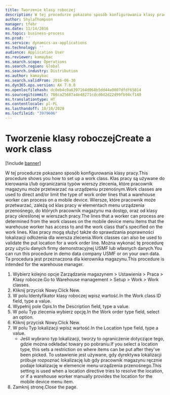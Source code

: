 ```yaml
---
title: Tworzenie klasy roboczej
description: W tej procedurze pokazano sposób konfigurowania klasy pracy.
author: ShylaThompson
manager: tfehr
ms.date: 11/14/2016
ms.topic: business-process
ms.prod: ''
ms.service: dynamics-ax-applications
ms.technology: ''
audience: Application User
ms.reviewer: kamaybac
ms.search.scope: Operations
ms.search.region: Global
ms.search.industry: Distribution
ms.author: kamaybac
ms.search.validFrom: 2016-06-30
ms.dyn365.ops.version: AX 7.0.0
ms.openlocfilehash: dc0eb4c0a6397164d068b5dd44a0807dfdf65814
ms.sourcegitcommit: 708ca25687a4e48271cdcd6d2d22d99fb94cf140
ms.translationtype: HT
ms.contentlocale: pl-PL
ms.lasthandoff: 10/10/2020
ms.locfileid: "3979606"
---
```

# <a name="create-a-work-class"></a><span data-ttu-id="61794-103">Tworzenie klasy roboczej</span><span class="sxs-lookup"><span data-stu-id="61794-103">Create a work class</span></span>

[!include [banner](../../includes/banner.md)]

<span data-ttu-id="61794-104">W tej procedurze pokazano sposób konfigurowania klasy pracy.</span><span class="sxs-lookup"><span data-stu-id="61794-104">This procedure shows you how to set up a work class.</span></span> <span data-ttu-id="61794-105">Klas pracy są używane do kierowania i/lub ograniczania typów wierszy zlecenia, które pracownik magazynu może przetwarzać na urządzeniu przenośnym.</span><span class="sxs-lookup"><span data-stu-id="61794-105">Work classes are used to direct and/or limit the type of work order lines that a warehouse worker can process on a mobile device.</span></span> <span data-ttu-id="61794-106">Wiersze, które pracownik może przetwarzać, zależą od klas pracy w elementach menu urządzenia przenośnego, do których pracownik magazynu ma dostęp, oraz od klasy pracy określonej w wierszach pracy.</span><span class="sxs-lookup"><span data-stu-id="61794-106">The lines that a worker can process are determined from the work classes on the mobile device menu items that the warehouse worker has access to and the work class that's specified on the work lines.</span></span> <span data-ttu-id="61794-107">Klas pracy mogą służyć także do sprawdzania poprawności lokalizacji odłożenia dla wiersza zlecenia.</span><span class="sxs-lookup"><span data-stu-id="61794-107">Work classes can also be used to validate the put location for a work order line.</span></span> <span data-ttu-id="61794-108">Można wykonać tę procedurę przy użyciu danych firmy demonstracyjnej USMF lub własnych danych.</span><span class="sxs-lookup"><span data-stu-id="61794-108">You can run this procedure in demo data company USMF or on your own data.</span></span> <span data-ttu-id="61794-109">Ta procedura jest przeznaczona dla kierownika magazynu.</span><span class="sxs-lookup"><span data-stu-id="61794-109">This procedure is intended for the warehouse manager.</span></span>

1. <span data-ttu-id="61794-110">Wybierz kolejno opcje Zarządzanie magazynem > Ustawienia > Praca > Klasy robocze.</span><span class="sxs-lookup"><span data-stu-id="61794-110">Go to Warehouse management > Setup > Work > Work classes.</span></span>
2. <span data-ttu-id="61794-111">Kliknij przycisk Nowy.</span><span class="sxs-lookup"><span data-stu-id="61794-111">Click New.</span></span>
3. <span data-ttu-id="61794-112">W polu Identyfikator klasy roboczej wpisz wartość.</span><span class="sxs-lookup"><span data-stu-id="61794-112">In the Work class ID field, type a value.</span></span>
4. <span data-ttu-id="61794-113">Wypełnij pole Opis.</span><span class="sxs-lookup"><span data-stu-id="61794-113">In the Description field, type a value.</span></span>
5. <span data-ttu-id="61794-114">W polu Typ zlecenia wybierz opcję.</span><span class="sxs-lookup"><span data-stu-id="61794-114">In the Work order type field, select an option.</span></span>
6. <span data-ttu-id="61794-115">Kliknij przycisk Nowy.</span><span class="sxs-lookup"><span data-stu-id="61794-115">Click New.</span></span>
7. <span data-ttu-id="61794-116">W polu Typ lokalizacji wpisz wartość.</span><span class="sxs-lookup"><span data-stu-id="61794-116">In the Location type field, type a value.</span></span>
    * <span data-ttu-id="61794-117">Jeśli wybrano typ lokalizacji, tworzy to ograniczenie dotyczące tego, gdzie można odkładać towary po pobraniu.</span><span class="sxs-lookup"><span data-stu-id="61794-117">If you select a location type, this sets a restriction on where items can be put after they've been picked.</span></span> <span data-ttu-id="61794-118">To ustawienie jest używane, gdy dyrektywa lokalizacji próbuje rozpoznać lokalizację lub gdy pracownik magazynu ręcznie podaje lokalizację w elemencie menu urządzenia przenośnego.</span><span class="sxs-lookup"><span data-stu-id="61794-118">This setting is used when a location directive tries to resolve the location, or if a warehouse worker manually provides the location for the mobile device menu item.</span></span>  
8. <span data-ttu-id="61794-119">Zamknij stronę.</span><span class="sxs-lookup"><span data-stu-id="61794-119">Close the page.</span></span>

